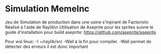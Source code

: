 # Simulation MemeInc
Jeu de Simulation  de production dans une usine s'inpirant de Factorio\n
Réalisé à l'aide de Raylib\n
Utilisation de Aseprite pour les sprites suivre le guide d'installation pour build aseprite: https://github.com/aseprite/aseprite

Pour wsl linux: -I ~/raylib/src -Wall à la fin pour compiler. -Wall permet de détecter des erreurs il est donc important
